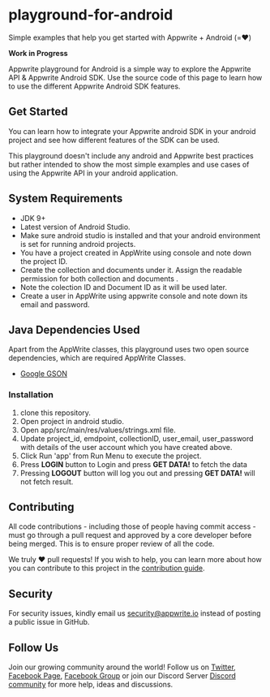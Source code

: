 # playground-for-android
Simple examples that help you get started with Appwrite + Android (=❤️)

**Work in Progress**

Appwrite playground for Android is a simple way to explore the Appwrite API & Appwrite Android SDK. Use the source code of this page to learn how to use the different Appwrite Android SDK features.

## Get Started

You can learn how to integrate your Appwrite android SDK in your android project and see how different features of the SDK can be used.

This playground doesn't include any android and Appwrite best practices but rather intended to show the most simple examples and use cases of using the Appwrite API in your android application.

## System Requirements 
* JDK 9+
* Latest version of Android Studio.
* Make sure android studio is installed and that your android environment is set for running android projects.
* You have a project created in AppWrite using console and note down the project ID.
* Create the collection and documents under it. Assign the readable permission for both collection and documents .
* Note the colection ID and Document ID as it will be used later.
* Create a user in AppWrite using appwrite console and note down its email and password.  
 

## Java Dependencies Used

Apart from the AppWrite classes, this playground uses two open source dependencies, which are required AppWrite Classes.
* [Google GSON](https://github.com/google/gson) 

### Installation
1. clone this repository.
2. Open project in android studio.
3. Open  app/src/main/res/values/strings.xml file.
4. Update project_id, emdpoint, collectionID, user_email, user_password with details of the user account which you have created above.  
5. Click Run 'app' from Run Menu to execute the project. 
6. Press **LOGIN** button to Login and press **GET DATA!** to fetch the data
7. Pressing **LOGOUT** button will log you out and pressing **GET DATA!** will not fetch result.

## Contributing

All code contributions - including those of people having commit access - must go through a pull request and approved by a core developer before being merged. This is to ensure proper review of all the code.

We truly ❤️ pull requests! If you wish to help, you can learn more about how you can contribute to this project in the [contribution guide](https://github.com/appwrite/appwrite/blob/master/CONTRIBUTING.md).

## Security

For security issues, kindly email us [security@appwrite.io](mailto:security@appwrite.io) instead of posting a public issue in GitHub.

## Follow Us

Join our growing community around the world! Follow us on [Twitter](https://twitter.com/appwrite_io), [Facebook Page](https://www.facebook.com/appwrite.io), [Facebook Group](https://www.facebook.com/groups/appwrite.developers/) or join our Discord Server [Discord community](https://discord.gg/GSeTUeA) for more help, ideas and discussions.  

